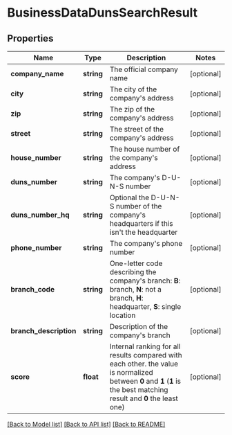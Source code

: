 # BusinessDataDunsSearchResult

## Properties
Name | Type | Description | Notes
------------ | ------------- | ------------- | -------------
**company_name** | **string** | The official company name | [optional] 
**city** | **string** | The city of the company&#39;s address | [optional] 
**zip** | **string** | The zip of the company&#39;s address | [optional] 
**street** | **string** | The street of the company&#39;s address | [optional] 
**house_number** | **string** | The house number of the company&#39;s address | [optional] 
**duns_number** | **string** | The company&#39;s D-U-N-S number | [optional] 
**duns_number_hq** | **string** | Optional the D-U-N-S number of the company&#39;s headquarters if this isn&#39;t the headquarter | [optional] 
**phone_number** | **string** | The company&#39;s phone number | [optional] 
**branch_code** | **string** | One-letter code describing the company&#39;s branch: **B**: branch, **N**: not a branch, **H**: headquarter, **S**: single location | [optional] 
**branch_description** | **string** | Description of the company&#39;s branch | [optional] 
**score** | **float** | Internal ranking for all results compared with each other. the value is normalized between **0** and **1** (**1** is the best matching result and **0** the least one) | [optional] 

[[Back to Model list]](../README.md#documentation-for-models) [[Back to API list]](../README.md#documentation-for-api-endpoints) [[Back to README]](../README.md)


